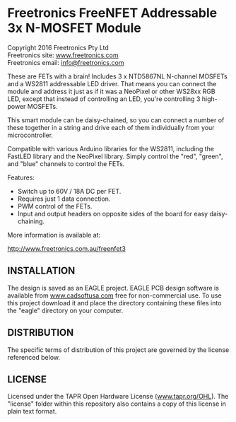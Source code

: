 Freetronics FreeNFET Addressable 3x N-MOSFET Module
====================================================
Copyright 2016 Freetronics Pty Ltd  
Freetronics site:  www.freetronics.com  
Freetronics email: info@freetronics.com  

These are FETs with a brain! Includes 3 x NTD5867NL N-channel MOSFETs and
a WS2811 addressable LED driver. That means you can connect the module
and address it just as if it was a NeoPixel or other WS28xx RGB LED, 
except that instead of controlling an LED, you're controlling 3 high-power
MOSFETs.

This smart module can be daisy-chained, so you can connect a number of
these together in a string and drive each of them individually from your
microcontroller.

Compatible with various Arduino libraries for the WS2811, including
the FastLED library and the NeoPixel library. Simply control the "red",
"green", and "blue" channels to control the FETs.

Features:

 * Switch up to 60V / 18A DC per FET.
 * Requires just 1 data connection.
 * PWM control of the FETs.
 * Input and output headers on opposite sides of the board for easy
   daisy-chaining.

More information is available at:

  http://www.freetronics.com.au/freenfet3


INSTALLATION
------------
The design is saved as an EAGLE project. EAGLE PCB design software is
available from www.cadsoftusa.com free for non-commercial use. To use
this project download it and place the directory containing these files
into the "eagle" directory on your computer.


DISTRIBUTION
------------
The specific terms of distribution of this project are governed by the
license referenced below.


LICENSE
-------
Licensed under the TAPR Open Hardware License (www.tapr.org/OHL).
The "license" folder within this repository also contains a copy of
this license in plain text format.
